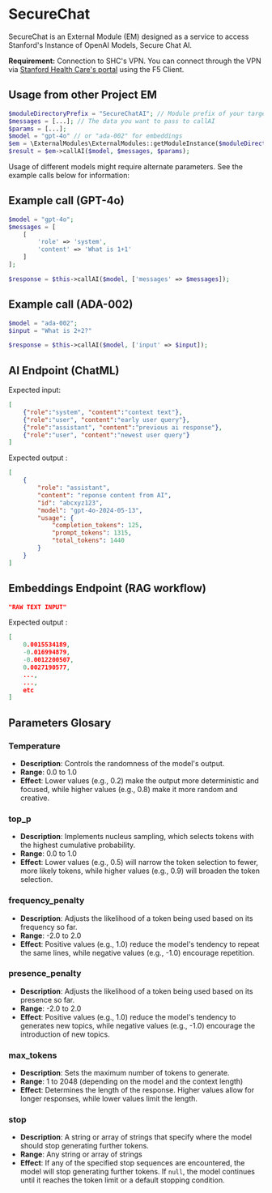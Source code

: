 # SecureChat
SecureChat is an External Module (EM) designed as a service to access Stanford's Instance of OpenAI Models, Secure Chat AI.

**Requirement:** Connection to SHC's VPN. You can connect through the VPN via [Stanford Health Care's portal](https://vpn.stanfordhealthcare.org/) using the F5 Client.

## Usage from other Project EM
```php
$moduleDirectoryPrefix = "SecureChatAI"; // Module prefix of your target system-level module
$messages = [...]; // The data you want to pass to callAI
$params = [...];
$model = "gpt-4o" // or "ada-002" for embeddings
$em = \ExternalModules\ExternalModules::getModuleInstance($moduleDirectoryPrefix);
$result = $em->callAI($model, $messages, $params);
```

Usage of different models might require alternate parameters. See the example calls below for information:

## Example call (GPT-4o)
```php
$model = "gpt-4o";
$messages = [
    [
        'role' => 'system',
        'content' => 'What is 1+1'
    ]
];

$response = $this->callAI($model, ['messages' => $messages]);
```
## Example call (ADA-002)
```php
$model = "ada-002";
$input = "What is 2+2?"

$response = $this->callAI($model, ['input' => $input]);
```



## AI Endpoint (ChatML)
Expected input:
```json
[
    {"role":"system", "content":"context text"},
    {"role":"user", "content":"early user query"},
    {"role":"assistant", "content":"previous ai response"},
    {"role":"user", "content":"newest user query"}
]
```
Expected output :
```json
[
    {
        "role": "assistant",
        "content": "reponse content from AI",
        "id": "abcxyz123",
        "model": "gpt-4o-2024-05-13",
        "usage": {
            "completion_tokens": 125,
            "prompt_tokens": 1315,
            "total_tokens": 1440
        }
    }
]
```


## Embeddings Endpoint (RAG workflow)
```json
"RAW TEXT INPUT"
```
Expected output :
```json
[
    0.0015534189,
    -0.016994879,
    -0.0012200507,
    0.0027190577,
    ...,
    ...,
    etc
]
```

## Parameters Glosary

### Temperature
- **Description**: Controls the randomness of the model's output.
- **Range**: 0.0 to 1.0
- **Effect**: Lower values (e.g., 0.2) make the output more deterministic and focused, while higher values (e.g., 0.8) make it more random and creative.

### top_p
- **Description**: Implements nucleus sampling, which selects tokens with the highest cumulative probability.
- **Range**: 0.0 to 1.0
- **Effect**: Lower values (e.g., 0.5) will narrow the token selection to fewer, more likely tokens, while higher values (e.g., 0.9) will broaden the token selection.

### frequency_penalty
- **Description**: Adjusts the likelihood of a token being used based on its frequency so far.
- **Range**: -2.0 to 2.0
- **Effect**: Positive values (e.g., 1.0) reduce the model's tendency to repeat the same lines, while negative values (e.g., -1.0) encourage repetition.

### presence_penalty
- **Description**: Adjusts the likelihood of a token being used based on its presence so far.
- **Range**: -2.0 to 2.0
- **Effect**: Positive values (e.g., 1.0) reduce the model's tendency to generates new topics, while negative values (e.g., -1.0) encourage the introduction of new topics.

### max_tokens
- **Description**: Sets the maximum number of tokens to generate.
- **Range**: 1 to 2048 (depending on the model and the context length)
- **Effect**: Determines the length of the response. Higher values allow for longer responses, while lower values limit the length.

### stop
- **Description**: A string or array of strings that specify where the model should stop generating further tokens.
- **Range**: Any string or array of strings
- **Effect**: If any of the specified stop sequences are encountered, the model will stop generating further tokens. If `null`, the model continues until it reaches the token limit or a default stopping condition.


